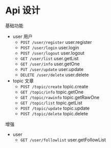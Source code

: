 # Api 设计

基础功能

- user 用户
  - `POST /user/register`   user.register
  - `POST /user/login`      user.login
  - `POST /user/logout`     user.logout
  - `GET /user/list`        user.getList
  - `GET /user/info`        user.getOne
  - `PUT /user/update`      user.update
  - `DELETE /user/delete`   user.delete
- topic 文章
  - `POST /topic/create`    topic.create
  - `GET /topic/info`       topic.getOne
  - `GET /topic/rawinfo`    topic.getRawOne
  - `GET /topic/list`       topic.getList
  - `POST /topic/update`    topic.update
  - `POST /topic/delete`    topic.delete

增强

- user
  - `GET /user/followlist` user.getFollowList
